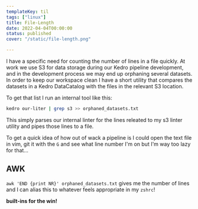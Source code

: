 ```yaml
---
templateKey: til
tags: ["linux"]
title: File-Length
date: 2022-04-04T00:00:00
status: published
cover: "/static/file-length.png"

---
```


I have a specific need for counting the number of lines in a file quickly.
At work we use S3 for data storage during our Kedro pipeline development, and in the development process we may end up orphaning several datasets.
In order to keep our workspace clean I have a short utility that compares the datasets in a Kedro DataCatalog with the files in the relevant S3 location.

To get that list I run an internal tool like this:

```bash
kedro our-liter | grep s3 >> orphaned_datasets.txt
```

This simply parses our internal linter for the lines releated to my s3 linter utility and pipes those lines to a file.

To get a quick idea of how out of wack a pipeline is I could open the text file in vim, git it with the `G` and see what line number I'm on but I'm way too lazy for that...

## AWK

`awk 'END {print NR}' orphaned_datasets.txt` gives me the number of lines and I can alias this to whatever feels appropriate in my `zshrc`!

__built-ins for the win!__

